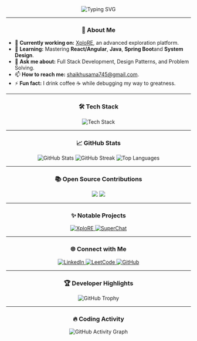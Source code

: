 <div align="center">
  <img src="https://readme-typing-svg.herokuapp.com?font=Fira+Code&weight=600&size=25&pause=1000&color=F7931A&background=FFFFFF00&center=true&vCenter=true&width=435&lines=Hi+there+%F0%9F%91%8B%2C+I'm+Usama+Shaikh!;Welcome+to+my+GitHub+Profile;Full+Stack+Developer+%7C+Open+Source+Contributor;Building+scalable+and+efficient+apps!+%F0%9F%92%BB" alt="Typing SVG" />
</div>

---

<h3 align="center">🚀 About Me</h3>

- 🔭 **Currently working on:** [XploRE](https://github.com/usamashaikh13/xplore), an advanced exploration platform.  
- 🌱 **Learning:** Mastering **React/Angular**, **Java**, **Spring Boot**and **System Design**.  
- 💬 **Ask me about:** Full Stack Development, Design Patterns, and Problem Solving.  
- 📫 **How to reach me:** [shaikhusama745@gmail.com](mailto:shaikhusama745@gmail.com).  
- ⚡ **Fun fact:** I drink coffee ☕ while debugging my way to greatness.  

---

<h3 align="center">🛠️ Tech Stack</h3>
<p align="center">
  <img src="https://skillicons.dev/icons?i=javascript,typescript,react,nextjs,nodejs,express,mongodb,postgres,python,java,angular,html,css,bootstrap,tailwind,docker,kubernetes,aws" alt="Tech Stack" />
</p>

---

<h3 align="center">📈 GitHub Stats</h3>
<div align="center">
  <img src="https://github-readme-stats.vercel.app/api?username=usamashaikh13&show_icons=true&theme=tokyonight&count_private=true" alt="GitHub Stats" />
  <img src="https://github-readme-streak-stats.herokuapp.com/?user=usamashaikh13&theme=tokyonight" alt="GitHub Streak" />
  <img src="https://github-readme-stats.vercel.app/api/top-langs/?username=usamashaikh13&layout=compact&theme=tokyonight" alt="Top Languages" />
</div>

---

<h3 align="center">📚 Open Source Contributions</h3>
<p align="center">
  <a href="https://github.com/vercel/next.js" target="_blank"><img src="https://img.shields.io/badge/Next.js-Contributor-blue?style=for-the-badge&logo=next.js" /></a>
  <a href="https://github.com/facebook/react" target="_blank"><img src="https://img.shields.io/badge/React-Contributor-blue?style=for-the-badge&logo=react" /></a>
</p>

---

<h3 align="center">✨ Notable Projects</h3>
<div align="center">
  <a href="https://github.com/usamashaikh13/xplore">
    <img src="https://github-readme-stats.vercel.app/api/pin/?username=usamashaikh13&repo=xplore&theme=tokyonight" alt="XploRE" />
  </a>
  <a href="https://github.com/usamashaikh13/superchat">
    <img src="https://github-readme-stats.vercel.app/api/pin/?username=usamashaikh13&repo=superchat&theme=tokyonight" alt="SuperChat" />
  </a>
</div>

---

<h3 align="center">🌐 Connect with Me</h3>
<p align="center">
  <a href="https://www.linkedin.com/in/osama-shaikh-103b941a6/" target="_blank">
    <img src="https://img.shields.io/badge/LinkedIn-Connect-blue?style=for-the-badge&logo=linkedin" alt="LinkedIn" />
  </a>
  <a href="https://leetcode.com/shaikhusama745/" target="_blank">
    <img src="https://img.shields.io/badge/LeetCode-Practice-yellow?style=for-the-badge&logo=leetcode" alt="LeetCode" />
  </a>
  <a href="https://github.com/usamashaikh13" target="_blank">
    <img src="https://img.shields.io/badge/GitHub-Follow-lightgrey?style=for-the-badge&logo=github" alt="GitHub" />
  </a>
</p>

---

<h3 align="center">🏆 Developer Highlights</h3>
<p align="center">
  <img src="https://github-profile-trophy.vercel.app/?username=usamashaikh13&theme=onedark&no-frame=true&row=1&column=6" alt="GitHub Trophy" />
</p>

---

<h3 align="center">🔥 Coding Activity</h3>
<p align="center">
  <img src="https://github-readme-activity-graph.vercel.app/graph?username=usamashaikh13&theme=tokyo-night" alt="GitHub Activity Graph" />
</p>
